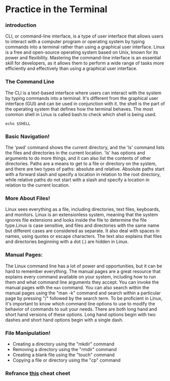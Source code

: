 # Practice in the Terminal

### introduction
CLI, or command-line interface, is a type of user interface that allows users to interact with a computer program or operating system by typing commands into a terminal rather than using a graphical user interface. Linux is a free and open-source operating system based on Unix, known for its power and flexibility. Mastering the command-line interface is an essential skill for developers, as it allows them to perform a wide range of tasks more efficiently and effectively than using a graphical user interface.

### The Command Line
The CLI is a text-based interface where users can interact with the system by typing commands into a terminal. It's different from the graphical user interface (GUI) and can be used in conjunction with it. the shell is the part of the operating system that defines how the terminal behaves. The most common shell in Linux is called bash.to check which shell is being used.

```
echo $SHELL
```

### Basic Navigation!
The 'pwd' command shows the current directory, and the 'ls' command lists the files and directories in the current location. 'ls' has options and arguments to do more things, and it can also list the contents of other directories. Paths are a means to get to a file or directory on the system, and there are two types of paths: absolute and relative. Absolute paths start with a forward slash and specify a location in relation to the root directory, while relative paths do not start with a slash and specify a location in relation to the current location.

### More About Files!
Linux sees everything as a file, including directories, text files, keyboards, and monitors. Linux is an extensionless system, meaning that the system ignores file extensions and looks inside the file to determine the file type.Linux is case sensitive, and files and directories with the same name but different cases are considered as separate. It also deal with spaces in names, using quotes or escape characters. The text also explains that files and directories beginning with a dot (.) are hidden in Linux.

### Manual Pages:
The Linux command line has a lot of power and opportunities, but it can be hard to remember everything. The manual pages are a great resource that explains every command available on your system, including how to run them and what command line arguments they accept. You can invoke the manual pages with the `man` command. You can also search within the manual pages using the "man -k" command and search within a particular page by pressing "/" followed by the search term. To be proficient in Linux, it's important to know which command line options to use to modify the behavior of commands to suit your needs. There are both long hand and short hand versions of these options. Long hand options begin with two dashes and short hand options begin with a single dash.

### File Manipulation!

 - Creating a directory using the "mkdir" command
 - Removing a directory using the "rmdir" command
 - Creating a blank file using the "touch" command
 - Copying a file or directory using the "cp" command

### Refrance [this](https://ryanstutorials.net/linuxtutorial/cheatsheet.php) cheat cheet 
